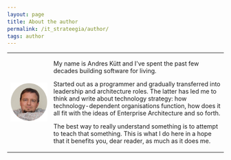 ```yaml
---
layout: page
title: About the author
permalink: /it_strateegia/author/
tags: author
---
```

<table width="60%" border="0">
<tr>
<td width="20%">
<img src="/assets/author.jpg" alt="Andres Kütt" width="200" align="center"/>
</td>
<td>
<p>My name is Andres Kütt and I've spent the past few decades building software for living. </p>
<p> Started out as a programmer and gradually transferred into leadership and architecture roles. The latter has led me to think and write about technology strategy: how technology-dependent organisations function, how does it all fit with the ideas of Enterprise Architecture and so forth. </p>

<p> The best way to really understand something is to attempt to teach that something. This is what I do here in a hope that it benefits you, dear reader, as much as it does me. </p>
</td>
</tr>
</table>

<center>
<script type="text/javascript" src="https://platform.linkedin.com/badges/js/profile.js" async defer></script>
</center>
